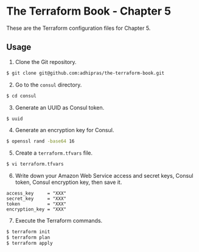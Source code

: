 # The Terraform Book - Chapter 5

These are the Terraform configuration files for Chapter 5.

## Usage

1. Clone the Git repository.
```sh
$ git clone git@github.com:adhipras/the-terraform-book.git
```

2. Go to the `consul` directory.
```sh
$ cd consul
```

3. Generate an UUID as Consul token.
```sh
$ uuid
```

4. Generate an encryption key for Consul.
```sh
$ openssl rand -base64 16
```

5. Create a `terraform.tfvars` file.
```sh
$ vi terraform.tfvars
```

6. Write down your Amazon Web Service access and secret keys, Consul token, Consul encryption key, then save it.
```
access_key     = "XXX"
secret_key     = "XXX"
token          = "XXX"
encryption_key = "XXX"
```

7. Execute the Terraform commands.
```sh
$ terraform init
$ terraform plan
$ terraform apply
```